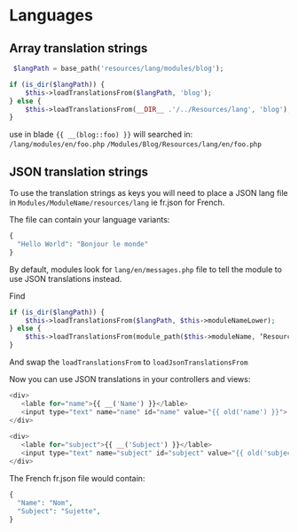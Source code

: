 # Languages

## Array translation strings

```php
 $langPath = base_path('resources/lang/modules/blog');

if (is_dir($langPath)) {
    $this->loadTranslationsFrom($langPath, 'blog');
} else {
    $this->loadTranslationsFrom(__DIR__ .'/../Resources/lang', 'blog');
}
```

use in blade `{{ __(blog::foo) }}` will searched in:
`/lang/modules/en/foo.php`
`/Modules/Blog/Resources/lang/en/foo.php`

## JSON translation strings

To use the translation strings as keys you will need to place a JSON lang file in `Modules/ModuleName/resources/lang` ie fr.json for French.

The file can contain your language variants:

```php
{
  "Hello World": "Bonjour le monde"
}
```

By default, modules look for `lang/en/messages.php` file to tell the module to use JSON translations instead.

Find

```php
if (is_dir($langPath)) {
    $this->loadTranslationsFrom($langPath, $this->moduleNameLower);
} else {
    $this->loadTranslationsFrom(module_path($this->moduleName, ‘Resources/lang’), $this->moduleNameLower);
}
```

And swap the `loadTranslationsFrom`  to `loadJsonTranslationsFrom`

Now you can use JSON translations in your controllers and views:

```php
<div>
   <lable for="name">{{ __('Name') }}</lable>
   <input type="text" name="name" id="name" value="{{ old('name') }}">
</div>
     
<div>
   <lable for="subject">{{ __('Subject') }}</lable>
   <input type="text" name="subject" id="subject" value="{{ old('subject') }}">
</div>
```

The French fr.json file would contain:

```php
{
  "Name": "Nom",
  "Subject": "Sujette",
}
```

## 